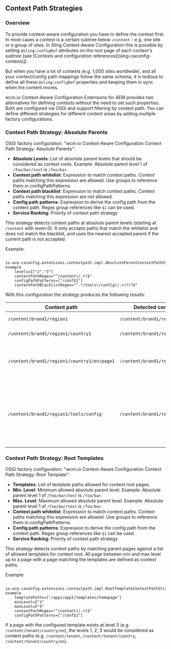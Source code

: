 ## Context Path Strategies

### Overview

To provide context-aware configuration you have to define the context first. In most cases a context is a certain subtree below `/content` - e.g. one site or a group of sites. In Sling Context-Aware Configuration this is possible by setting `@sling:configRef` attributes on the root page of each context's subtree (see [Contexts and configuration references][sling-caconfig-contexts]).

But when you have a lot of contexts (e.g. 1,000 sites worldwide), and all your context/config path mappings follow the same schema, it is tedious to define all these `@sling:configRef` properties and keeping them in sync when the content moves.

wcm.io Context-Aware Configuration Extensions for AEM provides two alternatives for defining contexts without the need to set such properties. Both are configured via OSGi and support filtering by context path. You can define different strategies for different content areas by adding multiple factory configurations.

### Context Path Strategy: Absolute Parents

OSGi factory configuration: "wcm.io Context-Aware Configuration Context Path Strategy: Absolute Parents":

* **Absolute Levels**: List of absolute parent levels that should be considered as context roots. Example: Absolute parent level 1 of `/foo/bar/test` is `/foo/bar`.
* **Context path whitelist**: Expression to match context paths. Context paths matching this expression are allowed. Use groups to reference them in configPathPatterns.
* **Context path blacklist**: Expression to match context paths. Context paths matching this expression are not allowed.
* **Config path patterns**: Expression to derive the config path from the context path. Regex group references like `$1` can be used.
* **Service Ranking**: Priority of context path strategy

This strategy detects context paths at absolute parent levels (starting at `/content` with level=0). It only accepts paths that match the whitelist and does not match the blacklist, and uses the nearest accepted parent if the current path is not accepted.

Example:

```
  io.wcm.caconfig.extensions.contextpath.impl.AbsoluteParentContextPathStrategy-example
    levels=I["2","3"]
    contextPathRegex="^/content(/.+)$"
    configPathPatterns=["/conf$1"]
    contextPathBlacklistRegex="^.*/tools(/config(/.+)?)?$"
```

With this configuration the strategy produces the following results:

|Content path                               |Detected context path             |Derived config path            |Notes
|-------------------------------------------|----------------------------------|-------------------------------|--------------------------
|`/content/brand1/region1`                  |`/content/brand1/region1`         |`/conf/brand1/region1`         |Direct match with level 2
|`/content/brand1/region1/country1`         |`/content/brand1/region1/country1`|`/conf/brand1/region1/country1`|Direct match with level 3
|`/content/brand1/region1/country1/en/page1`|`/content/brand1/region1/country1`|`/conf/brand1/region1/country1`|Page with level 5, next matching absolute parent is level 3
|`/content/brand1/region1/tools/config`     |`/content/brand1/region1`         |`/conf/brand1/region1`         |Configuration editor page with level 4 which is blacklisted, next matching absolute parent is level 2


### Context Path Strategy: Root Templates

OSGi factory configuration: "wcm.io Context-Aware Configuration Context Path Strategy: Root Template":

* **Templates**: List of template paths allowed for context root pages.
* **Min. Level**: Minimum allowed absolute parent level. Example: Absolute parent level 1 of `/foo/bar/test` is `/foo/bar`.
* **Max. Level**: Maximum allowed absolute parent level. Example: Absolute parent level 1 of `/foo/bar/test` is `/foo/bar`.
* **Context path whitelist**: Expression to match context paths. Context paths matching this expression are allowed. Use groups to reference them in configPathPatterns.
* **Config path patterns**: Expression to derive the config path from the context path. Regex group references like `$1` can be used.
* **Service Ranking**: Priority of context path strategy


This strategy detects context paths by matching parent pages against a list of allowed templates for context root. All page between min and max level up to a page with a page matching the templates are defined as context paths.

Example:

```
  io.wcm.caconfig.extensions.contextpath.impl.RootTemplateContextPathStrategy-example
    templatePaths=["/apps/app1/templates/homepage"]
    minLevel=I"1"
    maxLevel=I"4"
    contextPathRegex="^/content(/.+)$"
    configPathPatterns=["/conf$1"]
```

If a page with the configured template exists at level 3 (e.g. `/content/tenant/country/en`), the levels 1, 2, 3 would be considered as context paths (e.g. `/content/tenant`, `/content/tenant/country`, `/content/tenant/country/en`).
